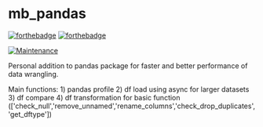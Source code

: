 # mb_pandas

[![forthebadge](https://forthebadge.com/images/badges/made-with-python.svg)](https://www.python.org/)
[![forthebadge](https://forthebadge.com/images/badges/built-by-neckbeards.svg)](https://github.com/bigmb)

[![Maintenance](https://img.shields.io/badge/Maintained%3F-yes-green.svg)](https://github.com/bigmb/mb_pandas/graphs/commit-activity)

Personal addition to pandas package for faster and better performance of data wrangling. 

Main functions:
    1) pandas profile
    2) df load using async for larger datasets
    3) df compare
    4) df transformation for basic function (['check_null','remove_unnamed','rename_columns','check_drop_duplicates','get_dftype'])
